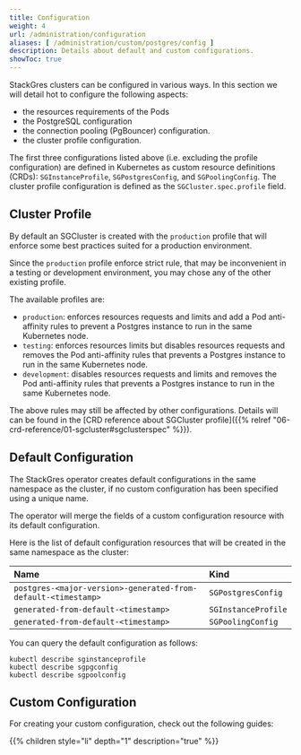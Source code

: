 ```yaml
---
title: Configuration
weight: 4
url: /administration/configuration
aliases: [ /administration/custom/postgres/config ]
description: Details about default and custom configurations.
showToc: true
---
```


StackGres clusters can be configured in various ways. In this section we will detail hot to configure the following aspects:

* the resources requirements of the Pods
* the PostgreSQL configuration
* the connection pooling (PgBouncer) configuration.
* the cluster profile configuration.

The first three configurations listed above (i.e. excluding the profile configuration) are defined in Kubernetes as custom resource definitions (CRDs): `SGInstanceProfile`, `SGPostgresConfig`, and `SGPoolingConfig`. The cluster profile configuration is defined as the `SGCluster.spec.profile` field.

## Cluster Profile

By default an SGCluster is created with the `production` profile that will enforce some best practices suited for a production environment.

Since the `production` profile enforce strict rule, that may be inconvenient in a testing or development environment, you may chose any of the other existing profile.

The available profiles are:

* `production`: enforces resources requests and limits and add a Pod anti-affinity rules to prevent a Postgres instance to run in the same Kubernetes node.
* `testing`: enforces resources limits but disables resources requests and removes the Pod anti-affinity rules that prevents a Postgres instance to run in the same Kubernetes node.
* `development`: disables resources requests and limits and removes the Pod anti-affinity rules that prevents a Postgres instance to run in the same Kubernetes node.

The above rules may still be affected by other configurations. Details will can be found in the [CRD reference about SGCluster profile]({{% relref "06-crd-reference/01-sgcluster#sgclusterspec" %}}).

## Default Configuration

The StackGres operator creates default configurations in the same namespace as the cluster, if no custom configuration has been specified using a unique name.

The operator will merge the fields of a custom configuration resource with its default configuration.

Here is the list of default configuration resources that will be created in the same namespace as the cluster:

| Name                                                                  | Kind                  |
|:----------------------------------------------------------------------|:----------------------|
| `postgres-<major-version>-generated-from-default-<timestamp>` | `SGPostgresConfig`  |
| `generated-from-default-<timestamp>`                             | `SGInstanceProfile` |
| `generated-from-default-<timestamp>`                             | `SGPoolingConfig`   |

You can query the default configuration as follows:

```
kubectl describe sginstanceprofile
kubectl describe sgpgconfig
kubectl describe sgpoolconfig
```

## Custom Configuration

For creating your custom configuration, check out the following guides:

{{% children style="li" depth="1" description="true" %}}